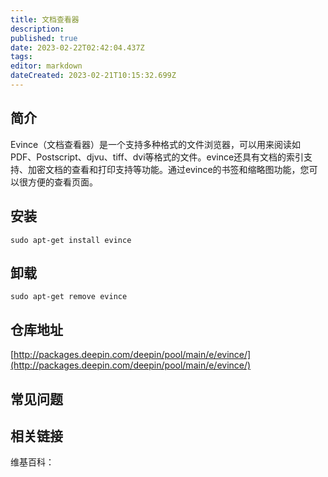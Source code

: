 ```yaml
---
title: 文档查看器
description: 
published: true
date: 2023-02-22T02:42:04.437Z
tags: 
editor: markdown
dateCreated: 2023-02-21T10:15:32.699Z
---
```


## 简介

Evince（文档查看器）是一个支持多种格式的文件浏览器，可以用来阅读如PDF、Postscript、djvu、tiff、dvi等格式的文件。evince还具有文档的索引支持、加密文档的查看和打印支持等功能。通过evince的书签和缩略图功能，您可以很方便的查看页面。

## 安装

`sudo apt-get install evince`

## 卸载

`sudo apt-get remove evince`

## 仓库地址

[http://packages.deepin.com/deepin/pool/main/e/evince/](http://packages.deepin.com/deepin/pool/main/e/evince/)

## 常见问题

## 相关链接

维基百科：
